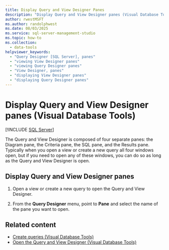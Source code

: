 ```yaml
---
title: Display Query and View Designer Panes
description: "Display Query and View Designer panes (Visual Database Tools)"
author: rwestMSFT
ms.author: randolphwest
ms.date: 08/03/2025
ms.service: sql-server-management-studio
ms.topic: how-to
ms.collection:
  - data-tools
helpviewer_keywords:
  - "Query Designer [SQL Server], panes"
  - "viewing View Designer panes"
  - "viewing Query Designer panes"
  - "View Designer, panes"
  - "displaying View Designer panes"
  - "displaying Query Designer panes"
---
```

# Display Query and View Designer panes (Visual Database Tools)

[!INCLUDE [SQL Server](../includes/applies-to-version/sqlserver.md)]

The Query and View Designer is composed of four separate panes: the Diagram pane, the Criteria pane, the SQL pane, and the Results pane. Typically when you open a view or create a new query all four windows open, but if you need to open any of these windows, you can do so as long as the Query and View Designer is open.

## Display Query and View Designer panes

1. Open a view or create a new query to open the Query and View Designer.

1. From the **Query Designer** menu, point to **Pane** and select the name of the pane you want to open.

## Related content

- [Create queries (Visual Database Tools)](create-queries-visual-database-tools.md)
- [Open the Query and View Designer (Visual Database Tools)](open-the-query-and-view-designer-visual-database-tools.md)
